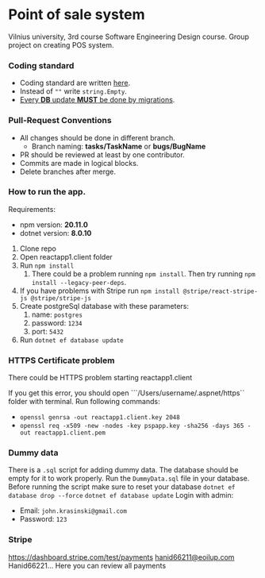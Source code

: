 # Point of sale system

Vilnius university, 3rd course Software Engineering Design course. Group project on creating POS system.

### Coding standard
- Coding standard are written [here](https://www.geeksforgeeks.org/c-sharp-coding-standards/).
- Instead of ```""``` write ```string.Empty```.
- <u>Every **DB** update **MUST** be done by migrations</u>.

### Pull-Request Conventions
- All changes should be done in different branch.
  - Branch naming: **tasks/TaskName**  or **bugs/BugName**
- PR should be reviewed at least by one contributor.
- Commits are made in logical blocks.
- Delete branches after merge.

### How to run the app.
Requirements:
- npm version: **20.11.0**
- dotnet version: **8.0.10**

1. Clone repo
2. Open reactapp1.client folder
3. Run ```npm install```
   1. There could be a problem running `npm install`. Then try running `npm install --legacy-peer-deps`.
4. If you have problems with Stripe run ```npm install @stripe/react-stripe-js @stripe/stripe-js```
5. Create postgreSql database with these parameters:
   1. name: ```postgres```
   2. password: ```1234```
   3. port: ```5432```
6. Run ```dotnet ef database update```

### HTTPS Certificate problem
There could be HTTPS problem starting reactapp1.client

If you get this error, you should open ```/Users/username/.aspnet/https`` folder with terminal.
Run following commands:
- ```openssl genrsa -out reactapp1.client.key 2048```
- ```openssl req -x509 -new -nodes -key pspapp.key -sha256 -days 365 -out reactapp1.client.pem```

### Dummy data
There is a `.sql` script for adding dummy data.
The database should be empty for it to work properly.
Run the `DummyData.sql` file in your database.
Before running the script make sure to reset your database
```dotnet ef database drop --force```
```dotnet ef database update```
Login with admin:
- Email: `john.krasinski@gmail.com`
- Password: `123`

### Stripe
https://dashboard.stripe.com/test/payments
hanid66211@eoilup.com
Hanid66221...
Here you can review all payments